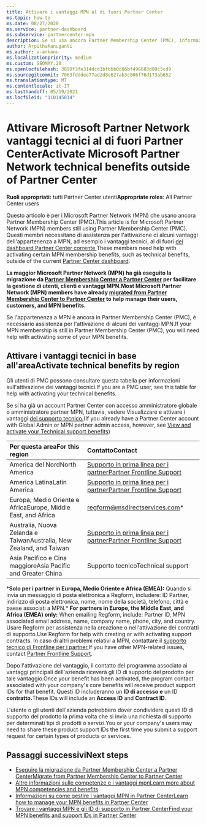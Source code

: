 ```yaml
---
title: Attivare i vantaggi MPN al di fuori Partner Center
ms.topic: how-to
ms.date: 08/27/2020
ms.service: partner-dashboard
ms.subservice: partnercenter-mpn
description: Se si usa ancora Partner Membership Center (PMC), informazioni su chi contattare per attivare i vantaggi del supporto tecnico MPN e fornire id di supporto per i vantaggi.
author: ArpithaKanuganti
ms.author: v-arkanu
ms.localizationpriority: medium
ms.custom: SEOMAY.20
ms.openlocfilehash: 3890f3fe314dcd1bfbbb0d86bf496683d80c5cd9
ms.sourcegitcommit: 7063fdddee77ad2d8e627ab3c806f76d173ab652
ms.translationtype: MT
ms.contentlocale: it-IT
ms.lasthandoff: 05/19/2021
ms.locfileid: "110145814"
---
```

# <a name="activate-microsoft-partner-network-technical-benefits-outside-of-partner-center"></a><span data-ttu-id="c2cf1-103">Attivare Microsoft Partner Network vantaggi tecnici al di fuori Partner Center</span><span class="sxs-lookup"><span data-stu-id="c2cf1-103">Activate Microsoft Partner Network technical benefits outside of Partner Center</span></span>


<span data-ttu-id="c2cf1-104">**Ruoli appropriati:** tutti Partner Center utenti</span><span class="sxs-lookup"><span data-stu-id="c2cf1-104">**Appropriate roles**: All Partner Center users</span></span>

<span data-ttu-id="c2cf1-105">Questo articolo è per i Microsoft Partner Network (MPN) che usano ancora Partner Membership Center (PMC).</span><span class="sxs-lookup"><span data-stu-id="c2cf1-105">This article is for Microsoft Partner Network (MPN) members still using Partner Membership Center (PMC).</span></span> <span data-ttu-id="c2cf1-106">Questi membri necessitano di assistenza per l'attivazione di alcuni vantaggi dell'appartenenza a MPN, ad esempio i vantaggi tecnici, al di fuori [del dashboard Partner Center corrente.](https://partner.microsoft.com/dashboard)</span><span class="sxs-lookup"><span data-stu-id="c2cf1-106">These members need help with activating certain MPN membership benefits, such as technical benefits, outside of the current [Partner Center dashboard](https://partner.microsoft.com/dashboard).</span></span>

<span data-ttu-id="c2cf1-107">**La maggior Microsoft Partner Network (MPN) ha già eseguito la migrazione da [Partner Membership Center a Partner Center](prepare-pmc-pc-migration.md) per facilitare la gestione di utenti, clienti e vantaggi MPN.**</span><span class="sxs-lookup"><span data-stu-id="c2cf1-107">**Most Microsoft Partner Network (MPN) members have already [migrated from Partner Membership Center to Partner Center](prepare-pmc-pc-migration.md) to help manage their users, customers, and MPN benefits.**</span></span>

<span data-ttu-id="c2cf1-108">Se l'appartenenza a MPN è ancora in Partner Membership Center (PMC), è necessario assistenza per l'attivazione di alcuni dei vantaggi MPN.</span><span class="sxs-lookup"><span data-stu-id="c2cf1-108">If your MPN membership is still in Partner Membership Center (PMC), you will need help with activating some of your MPN benefits.</span></span>

## <a name="activate-technical-benefits-by-region"></a><span data-ttu-id="c2cf1-109">Attivare i vantaggi tecnici in base all'area</span><span class="sxs-lookup"><span data-stu-id="c2cf1-109">Activate technical benefits by region</span></span>

<span data-ttu-id="c2cf1-110">Gli utenti di PMC possono consultare questa tabella per informazioni sull'attivazione dei vantaggi tecnici.</span><span class="sxs-lookup"><span data-stu-id="c2cf1-110">If you are a PMC user, see this table for help with activating your technical benefits.</span></span>

<span data-ttu-id="c2cf1-111">Se si ha già un account Partner Center con accesso amministratore globale o amministratore partner MPN, tuttavia, vedere Visualizzare e attivare i vantaggi [del supporto tecnico.](mpn-benefits-technical-support.md#view-and-activate-your-technical-support-benefits)</span><span class="sxs-lookup"><span data-stu-id="c2cf1-111">(If you already have a Partner Center account with Global Admin or MPN partner admin access, however, see [View and activate your Technical support benefits](mpn-benefits-technical-support.md#view-and-activate-your-technical-support-benefits))</span></span>

|<span data-ttu-id="c2cf1-112">Per questa area</span><span class="sxs-lookup"><span data-stu-id="c2cf1-112">For this region</span></span>  | <span data-ttu-id="c2cf1-113">Contatto</span><span class="sxs-lookup"><span data-stu-id="c2cf1-113">Contact</span></span> |
|:--------|:------------|
|<span data-ttu-id="c2cf1-114">America del Nord</span><span class="sxs-lookup"><span data-stu-id="c2cf1-114">North America</span></span>  | [<span data-ttu-id="c2cf1-115">Supporto in prima linea per i partner</span><span class="sxs-lookup"><span data-stu-id="c2cf1-115">Partner Frontline Support</span></span>](https://partner.microsoft.com/support?issueid=300-0042)  |
|<span data-ttu-id="c2cf1-116">America Latina</span><span class="sxs-lookup"><span data-stu-id="c2cf1-116">Latin America</span></span>  | [<span data-ttu-id="c2cf1-117">Supporto in prima linea per i partner</span><span class="sxs-lookup"><span data-stu-id="c2cf1-117">Partner Frontline Support</span></span>](https://partner.microsoft.com/support?issueid=300-0042)  |
|<span data-ttu-id="c2cf1-118">Europa, Medio Oriente e Africa</span><span class="sxs-lookup"><span data-stu-id="c2cf1-118">Europe, Middle East, and Africa</span></span>  | [regform@msdirectservices.com](mailto:regform@msdirectservices.com)*  |
|<span data-ttu-id="c2cf1-119">Australia, Nuova Zelanda e Taiwan</span><span class="sxs-lookup"><span data-stu-id="c2cf1-119">Australia, New Zealand, and Taiwan</span></span>  | [<span data-ttu-id="c2cf1-120">Supporto in prima linea per i partner</span><span class="sxs-lookup"><span data-stu-id="c2cf1-120">Partner Frontline Support</span></span>](https://partner.microsoft.com/support?issueid=300-0042)  |
|<span data-ttu-id="c2cf1-121">Asia Pacifico e Cina maggiore</span><span class="sxs-lookup"><span data-stu-id="c2cf1-121">Asia Pacific and Greater China</span></span>  | <span data-ttu-id="c2cf1-122">Supporto tecnico</span><span class="sxs-lookup"><span data-stu-id="c2cf1-122">Technical support</span></span>  |

<span data-ttu-id="c2cf1-123">\***Solo per i partner in Europa, Medio Oriente e Africa (EMEA):** Quando si invia un messaggio di posta elettronica a Regform, includere: ID Partner, indirizzo di posta elettronica, nome, nome della società, telefono, città e paese associati a MPN.</span><span class="sxs-lookup"><span data-stu-id="c2cf1-123">\* **For partners in Europe, the Middle East, and Africa (EMEA) only:** When emailing Regform, include: Partner ID, MPN associated email address, name, company name, phone, city, and country.</span></span> <span data-ttu-id="c2cf1-124">Usare Regform per assistenza nella creazione o nell'attivazione dei contratti di supporto.</span><span class="sxs-lookup"><span data-stu-id="c2cf1-124">Use Regform for help with creating or with activating support contracts.</span></span> <span data-ttu-id="c2cf1-125">In caso di altri problemi relativi a MPN, contattare il [supporto tecnico di Frontline per i partner.](https://partner.microsoft.com/support?issueid=300-0042)</span><span class="sxs-lookup"><span data-stu-id="c2cf1-125">If you have other MPN-related issues, contact [Partner Frontline Support](https://partner.microsoft.com/support?issueid=300-0042).</span></span>

<span data-ttu-id="c2cf1-126">Dopo l'attivazione del vantaggio, il contatto del programma associato ai vantaggi principali dell'azienda riceverà gli ID di supporto del prodotto per tale vantaggio.</span><span class="sxs-lookup"><span data-stu-id="c2cf1-126">Once your benefit has been activated, the program contact associated with your company's core benefits will receive product support IDs for that benefit.</span></span> <span data-ttu-id="c2cf1-127">Questi ID includeranno un **ID di accesso e** un ID **contratto.**</span><span class="sxs-lookup"><span data-stu-id="c2cf1-127">These IDs will include an **Access ID** and **Contract ID**.</span></span> 

<span data-ttu-id="c2cf1-128">L'utente o gli utenti dell'azienda potrebbero dover condividere questi ID di supporto del prodotto la prima volta che si invia una richiesta di supporto per determinati tipi di prodotti o servizi.</span><span class="sxs-lookup"><span data-stu-id="c2cf1-128">You or your company's users may need to share these product support IDs the first time you submit a support request for certain types of products or services.</span></span>

## <a name="next-steps"></a><span data-ttu-id="c2cf1-129">Passaggi successivi</span><span class="sxs-lookup"><span data-stu-id="c2cf1-129">Next steps</span></span>

- [<span data-ttu-id="c2cf1-130">Eseguire la migrazione da Partner Membership Center a Partner Center</span><span class="sxs-lookup"><span data-stu-id="c2cf1-130">Migrate from Partner Membership Center to Partner Center</span></span>](prepare-pmc-pc-migration.md)
- [<span data-ttu-id="c2cf1-131">Altre informazioni sulle competenze e i vantaggi mpn</span><span class="sxs-lookup"><span data-stu-id="c2cf1-131">Learn more about MPN competencies and benefits</span></span>](learn-about-competencies.md)
- [<span data-ttu-id="c2cf1-132">Informazioni su come gestire i vantaggi MPN in Partner Center</span><span class="sxs-lookup"><span data-stu-id="c2cf1-132">Learn how to manage your MPN benefits in Partner Center</span></span>](manage-your-partner-network-benefits.md)
- [<span data-ttu-id="c2cf1-133">Trovare i vantaggi MPN e gli ID di supporto in Partner Center</span><span class="sxs-lookup"><span data-stu-id="c2cf1-133">Find your MPN benefits and support IDs in Partner Center</span></span>](mpn-find-benefits.md)